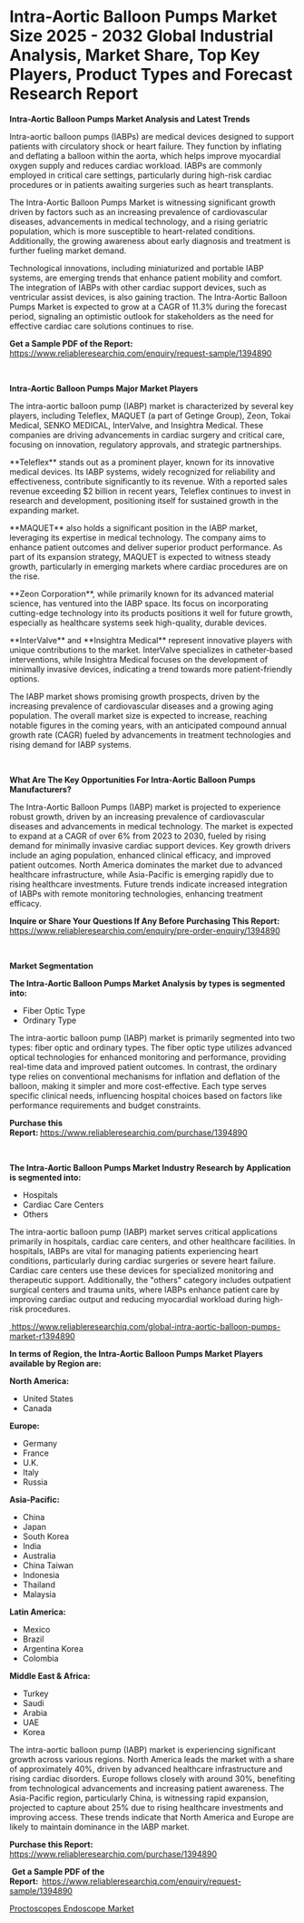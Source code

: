 <p><h1>Intra-Aortic Balloon Pumps Market Size 2025 - 2032 Global Industrial Analysis, Market Share, Top Key Players, Product Types and Forecast Research Report</h1></p><p><strong>Intra-Aortic Balloon Pumps Market Analysis and Latest Trends</strong></p>
<p><p>Intra-aortic balloon pumps (IABPs) are medical devices designed to support patients with circulatory shock or heart failure. They function by inflating and deflating a balloon within the aorta, which helps improve myocardial oxygen supply and reduces cardiac workload. IABPs are commonly employed in critical care settings, particularly during high-risk cardiac procedures or in patients awaiting surgeries such as heart transplants.</p><p>The Intra-Aortic Balloon Pumps Market is witnessing significant growth driven by factors such as an increasing prevalence of cardiovascular diseases, advancements in medical technology, and a rising geriatric population, which is more susceptible to heart-related conditions. Additionally, the growing awareness about early diagnosis and treatment is further fueling market demand. </p><p>Technological innovations, including miniaturized and portable IABP systems, are emerging trends that enhance patient mobility and comfort. The integration of IABPs with other cardiac support devices, such as ventricular assist devices, is also gaining traction. The Intra-Aortic Balloon Pumps Market is expected to grow at a CAGR of 11.3% during the forecast period, signaling an optimistic outlook for stakeholders as the need for effective cardiac care solutions continues to rise.</p></p>
<p><strong>Get a Sample PDF of the Report:&nbsp;</strong> <a href="https://www.reliableresearchiq.com/enquiry/request-sample/1394890?utm_campaign=3136&utm_medium=2&utm_source=Github&utm_content=ia&utm_term=22032025&utm_id=intra-aortic-balloon-pumps">https://www.reliableresearchiq.com/enquiry/request-sample/1394890</a></p>
<p>&nbsp;</p>
<p><strong>Intra-Aortic Balloon Pumps Major Market Players</strong></p>
<p><p>The intra-aortic balloon pump (IABP) market is characterized by several key players, including Teleflex, MAQUET (a part of Getinge Group), Zeon, Tokai Medical, SENKO MEDICAL, InterValve, and Insightra Medical. These companies are driving advancements in cardiac surgery and critical care, focusing on innovation, regulatory approvals, and strategic partnerships.</p><p>**Teleflex** stands out as a prominent player, known for its innovative medical devices. Its IABP systems, widely recognized for reliability and effectiveness, contribute significantly to its revenue. With a reported sales revenue exceeding $2 billion in recent years, Teleflex continues to invest in research and development, positioning itself for sustained growth in the expanding market.</p><p>**MAQUET** also holds a significant position in the IABP market, leveraging its expertise in medical technology. The company aims to enhance patient outcomes and deliver superior product performance. As part of its expansion strategy, MAQUET is expected to witness steady growth, particularly in emerging markets where cardiac procedures are on the rise.</p><p>**Zeon Corporation**, while primarily known for its advanced material science, has ventured into the IABP space. Its focus on incorporating cutting-edge technology into its products positions it well for future growth, especially as healthcare systems seek high-quality, durable devices.</p><p>**InterValve** and **Insightra Medical** represent innovative players with unique contributions to the market. InterValve specializes in catheter-based interventions, while Insightra Medical focuses on the development of minimally invasive devices, indicating a trend towards more patient-friendly options.</p><p>The IABP market shows promising growth prospects, driven by the increasing prevalence of cardiovascular diseases and a growing aging population. The overall market size is expected to increase, reaching notable figures in the coming years, with an anticipated compound annual growth rate (CAGR) fueled by advancements in treatment technologies and rising demand for IABP systems.</p></p>
<p>&nbsp;</p>
<p><strong>What Are The Key Opportunities For Intra-Aortic Balloon Pumps Manufacturers?</strong></p>
<p><p>The Intra-Aortic Balloon Pumps (IABP) market is projected to experience robust growth, driven by an increasing prevalence of cardiovascular diseases and advancements in medical technology. The market is expected to expand at a CAGR of over 6% from 2023 to 2030, fueled by rising demand for minimally invasive cardiac support devices. Key growth drivers include an aging population, enhanced clinical efficacy, and improved patient outcomes. North America dominates the market due to advanced healthcare infrastructure, while Asia-Pacific is emerging rapidly due to rising healthcare investments. Future trends indicate increased integration of IABPs with remote monitoring technologies, enhancing treatment efficacy.</p></p>
<p><strong>Inquire or Share Your Questions If Any Before Purchasing This Report:</strong> <a href="https://www.reliableresearchiq.com/enquiry/pre-order-enquiry/1394890?utm_campaign=3136&utm_medium=2&utm_source=Github&utm_content=ia&utm_term=22032025&utm_id=intra-aortic-balloon-pumps">https://www.reliableresearchiq.com/enquiry/pre-order-enquiry/1394890</a></p>
<p>&nbsp;</p>
<p><strong>Market Segmentation</strong></p>
<p><strong>The Intra-Aortic Balloon Pumps Market Analysis by types is segmented into:</strong></p>
<p><ul><li>Fiber Optic Type</li><li>Ordinary Type</li></ul></p>
<p><p>The intra-aortic balloon pump (IABP) market is primarily segmented into two types: fiber optic and ordinary types. The fiber optic type utilizes advanced optical technologies for enhanced monitoring and performance, providing real-time data and improved patient outcomes. In contrast, the ordinary type relies on conventional mechanisms for inflation and deflation of the balloon, making it simpler and more cost-effective. Each type serves specific clinical needs, influencing hospital choices based on factors like performance requirements and budget constraints.</p></p>
<p><strong>Purchase this Report:&nbsp;</strong><a href="https://www.reliableresearchiq.com/purchase/1394890?utm_campaign=3136&utm_medium=2&utm_source=Github&utm_content=ia&utm_term=22032025&utm_id=intra-aortic-balloon-pumps">https://www.reliableresearchiq.com/purchase/1394890</a></p>
<p>&nbsp;</p>
<p><strong>The Intra-Aortic Balloon Pumps Market Industry Research by Application is segmented into:</strong></p>
<p><ul><li>Hospitals</li><li>Cardiac Care Centers</li><li>Others</li></ul></p>
<p><p>The intra-aortic balloon pump (IABP) market serves critical applications primarily in hospitals, cardiac care centers, and other healthcare facilities. In hospitals, IABPs are vital for managing patients experiencing heart conditions, particularly during cardiac surgeries or severe heart failure. Cardiac care centers use these devices for specialized monitoring and therapeutic support. Additionally, the "others" category includes outpatient surgical centers and trauma units, where IABPs enhance patient care by improving cardiac output and reducing myocardial workload during high-risk procedures.</p></p>
<p><a href="https://www.reliableresearchiq.com/global-intra-aortic-balloon-pumps-market-r1394890?utm_campaign=3136&utm_medium=2&utm_source=Github&utm_content=ia&utm_term=22032025&utm_id=intra-aortic-balloon-pumps">&nbsp;https://www.reliableresearchiq.com/global-intra-aortic-balloon-pumps-market-r1394890</a></p>
<p><strong>In terms of Region, the Intra-Aortic Balloon Pumps Market Players available by Region are:</strong></p>
<p>
    <p> <strong> North America: </strong>
        <ul>
            <li>United States</li>
            <li>Canada</li>
        </ul>
        </p> 
    <p> <strong> Europe: </strong>
        <ul>
            <li>Germany</li>
            <li>France</li>
            <li>U.K.</li>
            <li>Italy</li>
            <li>Russia</li>
        </ul>
        </p> 
    <p> <strong> Asia-Pacific: </strong>
        <ul>
            <li>China</li>
            <li>Japan</li>
            <li>South Korea</li>
            <li>India</li>
            <li>Australia</li>
            <li>China Taiwan</li>
            <li>Indonesia</li>
            <li>Thailand</li>
            <li>Malaysia</li>
        </ul>
        </p> 
    <p> <strong> Latin America: </strong>
        <ul>
            <li>Mexico</li>
            <li>Brazil</li>
            <li>Argentina Korea</li>
            <li>Colombia</li>
        </ul>
        </p> 
    <p> <strong> Middle East & Africa: </strong>
        <ul>
            <li>Turkey</li>
            <li>Saudi</li>
            <li>Arabia</li>
            <li>UAE</li>
            <li>Korea</li>
        </ul>
    </p>
    </p>
<p><p>The intra-aortic balloon pump (IABP) market is experiencing significant growth across various regions. North America leads the market with a share of approximately 40%, driven by advanced healthcare infrastructure and rising cardiac disorders. Europe follows closely with around 30%, benefiting from technological advancements and increasing patient awareness. The Asia-Pacific region, particularly China, is witnessing rapid expansion, projected to capture about 25% due to rising healthcare investments and improving access. These trends indicate that North America and Europe are likely to maintain dominance in the IABP market.</p></p>
<p><strong>Purchase this Report: </strong><a href="https://www.reliableresearchiq.com/purchase/1394890?utm_campaign=3136&utm_medium=2&utm_source=Github&utm_content=ia&utm_term=22032025&utm_id=intra-aortic-balloon-pumps">https://www.reliableresearchiq.com/purchase/1394890</a></p>
<p>&nbsp;<strong>Get a Sample PDF of the Report:&nbsp;&nbsp;</strong><a href="https://www.reliableresearchiq.com/enquiry/request-sample/1394890?utm_campaign=3136&utm_medium=2&utm_source=Github&utm_content=ia&utm_term=22032025&utm_id=intra-aortic-balloon-pumps">https://www.reliableresearchiq.com/enquiry/request-sample/1394890</a></p>
<p><strong></strong></p>
<p><p><a href="https://github.com/donkalucine10/Market-Research-Report-List-1/blob/main/proctoscopes-endoscope-market.md?utm_campaign=3136&utm_medium=2&utm_source=Github&utm_content=ia&utm_term=22032025&utm_id=intra-aortic-balloon-pumps">Proctoscopes Endoscope Market</a></p></p>